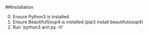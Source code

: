 ##Installation

0. Ensure Python3 is installed
1. Ensure BeautifulSoup4 is installed (pip3 install beautifulsoup4)
2. Run 'python3 arin.py -h'